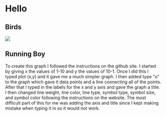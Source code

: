 # Hello

## Birds

![](australian-pelican-5348542_1920)

## Running Boy

[](Running_Boy)

To create this graph I followed the instructions on the github site. I started by giving x the values of 1-10 and y the values of 10-1. Once I did this I typed plot (x,y) and it gave me a much simpler graph. I then added type "o" to the graph which gave it data points and a line connecting all of the points. After that I typed in the labels for the x and y axis and gave the graph a title. I then changed line weight, line color, line type, symbol type, symbol size, and symbol color following the instructions on the website. The most difficult part of this for me was adding the axis and title since I kept making mistake when typing it in so it would not work.

